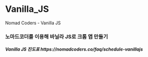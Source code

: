 # Vanilla_JS
Nomad Coders - Vanilla JS
<h3>노마드코더를 이용해 바닐라 JS로 크롬 앱 만들기
<h5>Vanilla JS 진도표 https://nomadcoders.co/faq/schedule-vanillajs
